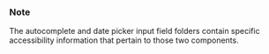 ### Note
The autocomplete and date picker input field folders contain specific accessibility information that pertain to those two components. 
